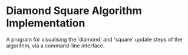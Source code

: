 # Diamond Square Algorithm Implementation 
A program for visualising the 'diamond' and 'square' update steps of the algorithm, via a command-line interface.
